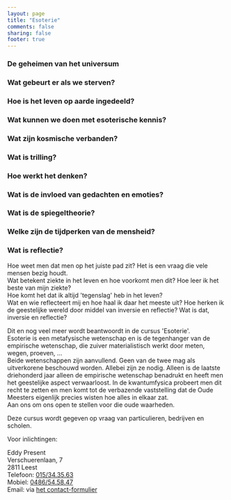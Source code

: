 ```yaml
---
layout: page
title: "Esoterie"
comments: false
sharing: false
footer: true
---
```

### De geheimen van het universum
### Wat gebeurt er als we sterven?
### Hoe is het leven op aarde ingedeeld?
### Wat kunnen we doen met esoterische kennis?
### Wat zijn kosmische verbanden?
### Wat is trilling?
### Hoe werkt het denken?
### Wat is de invloed van gedachten en emoties?
### Wat is de spiegeltheorie?
### Welke zijn de tijdperken van de mensheid?
### Wat is reflectie?

Hoe weet men dat men op het juiste pad zit? Het is een vraag die vele mensen bezig houdt.  
Wat betekent ziekte in het leven en hoe voorkomt men dit? Hoe leer ik het beste van mijn ziekte?  
Hoe komt het dat ik altijd 'tegenslag' heb in het leven?   
Wat en wie reflecteert mij en hoe haal ik daar het meeste uit?
Hoe herken ik de geestelijke wereld door middel van inversie en reflectie?
Wat is dat, inversie en reflectie?

Dit en nog veel meer wordt beantwoordt in de cursus 'Esoterie'.   
Esoterie is een metafysische wetenschap en is de tegenhanger van de empirische wetenschap, die zuiver materialistisch werkt door meten, wegen, proeven, ...  
Beide wetenschappen zijn aanvullend. Geen van de twee mag als uitverkorene beschouwd worden. Allebei zijn ze nodig. Alleen is de laatste driehonderd jaar alleen de empirische wetenschap benadrukt en heeft men het geestelijke aspect verwaarloost. In de kwantumfysica probeert men dit recht te zetten en men komt tot de verbazende vaststelling dat de Oude Meesters eigenlijk precies wisten hoe alles in elkaar zat.  
Aan ons om ons open te stellen voor die oude waarheden.

Deze cursus wordt gegeven op vraag van particulieren, bedrijven en scholen. 

Voor inlichtingen: 

Eddy Present  
Verschuerenlaan, 7  
2811 Leest  
Telefoon: <a href="tel:+3215343563" itemprop="telephone">015/34.35.63</a>  
Mobiel: <a href="tel:+32486545847" itemprop="telephone">0486/54.58.47</a>  
Email: <script type="text/javascript" language="javascript"><!-- 
{ coded = "iVVd.0giviC1@1ieiCi1.Pi" ;   key = "g6Wws8oQIlDUCb4VzX7pBRZYuTxvAqtyeJGmPSjr5k0NM239OEFnL1diHKchfa" ;  shift=coded.length ; link="" ; for (i=0; i<coded.length; i++) { if (key.indexOf(coded.charAt(i))==-1) { ltr = coded.charAt(i); link += (ltr); } else { ltr = (key.indexOf(coded.charAt(i))-shift+key.length) % key.length ; link += (key.charAt(ltr)) ;  } } document.write(" <a href='mailto:"+link+"'>"+link+"</a> of via <a href='/contact.html'>het contact-formulier</a> ") } //--> </script> <noscript> via <a href="/contact.html">het contact-formulier</a></noscript> 

<!--
Email obfuscator script 2.1 by Tim Williams, University of Arizona
Random encryption key feature by Andrew Moulden, Site Engineering Ltd
This code is freeware provided these four comment lines remain intact
A wizard to generate this code is at http://www.jottings.com/obfuscator/
-->

  